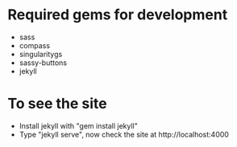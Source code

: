Required gems for development
=======================
- sass
- compass
- singularitygs
- sassy-buttons
- jekyll

To see the site
=======================
- Install jekyll with "gem install jekyll"
- Type "jekyll serve", now check the site at http://localhost:4000
